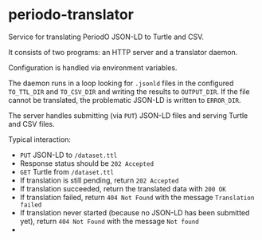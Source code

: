 # periodo-translator

Service for translating PeriodO JSON-LD to Turtle and CSV.

It consists of two programs: an HTTP server and a translator daemon.

Configuration is handled via environment variables.

The daemon runs in a loop looking for `.jsonld` files in the configured `TO_TTL_DIR` and `TO_CSV_DIR` and writing the results to `OUTPUT_DIR`. If the file cannot be translated, the problematic JSON-LD is written to `ERROR_DIR`.

The server handles submitting (via `PUT`) JSON-LD files and serving Turtle and CSV files.

Typical interaction:

* `PUT` JSON-LD to `/dataset.ttl`
* Response status should be `202 Accepted`
* `GET` Turtle from `/dataset.ttl`
* If translation is still pending, return `202 Accepted`
* If translation succeeded, return the translated data with `200 OK`
* If translation failed, return `404 Not Found` with the message `Translation failed`
* If translation never started (because no JSON-LD has been submitted yet), return `404 Not Found` with the message `Not found`
* 
